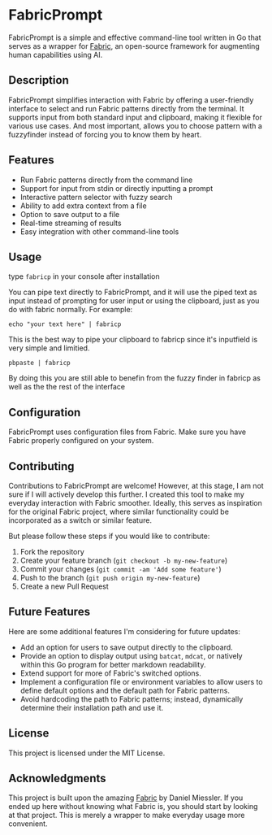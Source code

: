 # FabricPrompt

FabricPrompt is a simple and effective command-line tool written in Go that serves as a wrapper for [Fabric](https://github.com/danielmiessler/fabric), an open-source framework for augmenting human capabilities using AI.

## Description

FabricPrompt simplifies interaction with Fabric by offering a user-friendly interface to select and run Fabric patterns directly from the terminal. It supports input from both standard input and clipboard, making it flexible for various use cases. And most important, allows you to choose pattern with a fuzzyfinder instead of forcing you to know them by heart.

## Features

- Run Fabric patterns directly from the command line
- Support for input from stdin or directly inputting a prompt
- Interactive pattern selector with fuzzy search
- Ability to add extra context from a file
- Option to save output to a file
- Real-time streaming of results
- Easy integration with other command-line tools

## Usage

type `fabricp` in your console after installation
<placehold for video or gif>

You can pipe text directly to FabricPrompt, and it will use the piped text as input instead of prompting for user input or using the clipboard, just as you do with fabric normally. For example:
```
echo "your text here" | fabricp
```

This is the best way to pipe your clipboard to fabricp since it's inputfield is very simple and limitied. 
```
pbpaste | fabricp
```
By doing this you are still able to benefin from the fuzzy finder in fabricp as well as the the rest of the interface

## Configuration

FabricPrompt uses configuration files from Fabric. Make sure you have Fabric properly configured on your system.

## Contributing

Contributions to FabricPrompt are welcome! However, at this stage, I am not sure if I will actively develop this further. I created this tool to make my everyday interaction with Fabric smoother. Ideally, this serves as inspiration for the original Fabric project, where similar functionality could be incorporated as a switch or similar feature.

But please follow these steps if you would like to contribute:

1. Fork the repository
2. Create your feature branch (`git checkout -b my-new-feature`)
3. Commit your changes (`git commit -am 'Add some feature'`)
4. Push to the branch (`git push origin my-new-feature`)
5. Create a new Pull Request

## Future Features

Here are some additional features I'm considering for future updates:

- Add an option for users to save output directly to the clipboard.
- Provide an option to display output using `batcat`, `mdcat`, or natively within this Go program for better markdown readability.
- Extend support for more of Fabric's switched options.
- Implement a configuration file or environment variables to allow users to define default options and the default path for Fabric patterns.
- Avoid hardcoding the path to Fabric patterns; instead, dynamically determine their installation path and use it.

## License

This project is licensed under the MIT License.

## Acknowledgments

This project is built upon the amazing [Fabric](https://github.com/danielmiessler/fabric) by Daniel Miessler. If you ended up here without knowing what Fabric is, you should start by looking at that project. This is merely a wrapper to make everyday usage more convenient.